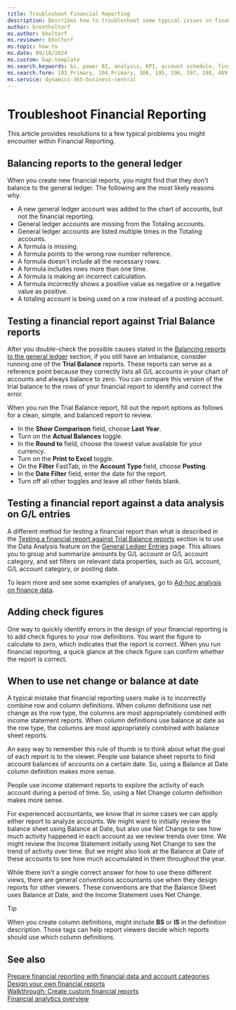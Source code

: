 ```yaml
---
title: Troubleshoot Financial Reporting
description: Describes how to troubleshoot some typical issues in financial reporting.
author: brentholtorf
ms.author: bholtorf
ms.reviewer: bholtorf
ms.topic: how-to
ms.date: 09/10/2024
ms.custom: bap-template
ms.search.keywords: bi, power BI, analysis, KPI, account schedule, financial report
ms.search.form: 103_Primary, 104_Primary, 108, 195, 196, 197, 198, 489, 490, 764, 765, 766
ms.service: dynamics-365-business-central
---
```


# Troubleshoot Financial Reporting

This article provides resolutions to a few typical problems you might encounter within Financial Reporting.

## Balancing reports to the general ledger

When you create new financial reports, you might find that they don't balance to the general ledger. The following are the most likely reasons why.

* A new general ledger account was added to the chart of accounts, but not the financial reporting.
* General ledger accounts are missing from the Totaling accounts.
* General ledger accounts are listed multiple times in the Totaling accounts.
* A formula is missing.
* A formula points to the wrong row number reference.
* A formula doesn't include all the necessary rows.
* A formula includes rows more than one time.
* A formula is making an incorrect calculation.
* A formula incorrectly shows a positive value as negative or a negative value as positive.
* A totaling account is being used on a row instead of a posting account.

## Testing a financial report against Trial Balance reports

After you double-check the possible causes stated in the [Balancing reports to the general ledger](#balancing-reports-to-the-general-ledger) section, if you still have an imbalance, consider running one of the **Trial Balance** reports. These reports can serve as a reference point because they correctly lists all G/L accounts in your chart of accounts and always balance to zero. You can compare this version of the trial balance to the rows of your financial report to identify and correct the error.

When you run the Trial Balance report, fill out the report options as follows for a clean, simple, and balanced report to review.

* In the **Show Comparison** field, choose **Last Year**.
* Turn on the **Actual Balances** toggle.
* In the **Round to** field, choose the lowest value available for your currency.
* Turn on the **Print to Excel** toggle.
* On the **Filter** FastTab, in the **Account Type** field, choose **Posting**.
* In the **Date Filter** field, enter the date for the report. <!--Need a better description here.-->
* Turn off all other toggles and leave all other fields blank.

## Testing a financial report against a data analysis on G/L entries

A different method for testing a financial report than what is described in the [Testing a financial report against Trial Balance reports](#testing-a-financial-report-against-trial-balance-reports) section is to use the Data Analysis feature on the [General Ledger Entries](https://businesscentral.dynamics.com/?page=20&layout=analysis) page. This allows you to group and summarize amounts by G/L account or G/L account category, and set filters on relevant data properties, such as G/L account, G/L account category, or posting date.

To learn more and see some examples of analyses, go to [Ad-hoc analysis on finance data](ad-hoc-analysis-finance.md).

## Adding check figures

One way to quickly identify errors in the design of your financial reporting is to add check figures to your row definitions. You want the figure to calculate to zero, which indicates that the report is correct. When you run financial reporting, a quick glance at the check figure can confirm whether the report is correct.

## When to use net change or balance at date

A typical mistake that financial reporting users make is to incorrectly combine row and column definitions. When column definitions use net change as the row type, the columns are most appropriately combined with income statement reports. When column definitions use balance at date as the row type, the columns are most appropriately combined with balance sheet reports.

An easy way to remember this rule of thumb is to think about what the goal of each report is to the viewer. People use balance sheet reports to find account balances of accounts on a certain date. So, using a Balance at Date column definition makes more sense.

People use income statement reports to explore the activity of each account during a period of time. So, using a Net Change column definition makes more sense.

For experienced accountants, we know that in some cases we can apply either report to analyze accounts. We might want to initially review the balance sheet using Balance at Date, but also use Net Change to see how much activity happened in each account as we review trends over time. We might review the Income Statement initially using Net Change to see the trend of activity over time. But we might also look at the Balance at Date of these accounts to see how much accumulated in them throughout the year.

While there isn't a single correct answer for how to use these different views, there are general conventions accountants use when they design reports for other viewers. These conventions are that the Balance Sheet uses Balance at Date, and the Income Statement uses Net Change.

> [!TIP]
> When you create column definitions, might include **BS** or **IS** in the definition description. Those tags can help report viewers decide which reports should use which column definitions.

## See also

[Prepare financial reporting with financial data and account categories](bi-how-work-account-schedule.md)  
[Design your own financial reports](bi-design-financial-reports.md)  
[Walkthrough: Create custom financial reports](bi-examples-custom-financial-reports.md)  
[Financial analytics overview](bi.md)  